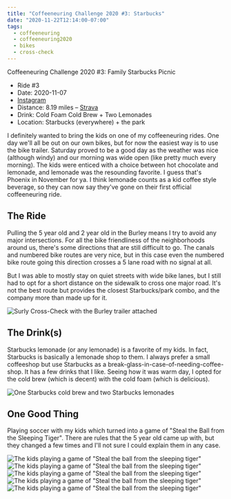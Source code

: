 ```yaml
---
title: "Coffeeneuring Challenge 2020 #3: Starbucks"
date: "2020-11-22T12:14:00-07:00"
tags:
  - coffeeneuring
  - coffeeneuring2020
  - bikes
  - cross-check
---
```


Coffeeneuring Challenge 2020 #3: Family Starbucks Picnic

- Ride #3
- Date: 2020-11-07
- [Instagram](https://www.instagram.com/p/CHen2fypVXv/)
- Distance: 8.19 miles – [Strava](https://www.strava.com/activities/4320449575)
- Drink: Cold Foam Cold Brew + Two Lemonades
- Location: Starbucks (everywhere) + the park

I definitely wanted to bring the kids on one of my coffeeneuring rides. One day we'll all be out on our own bikes, but for now the easiest way is to use the bike trailer. Saturday proved to be a good day as the weather was nice (although windy) and our morning was wide open (like pretty much every morning). The kids were enticed with a choice between hot chocolate and lemonade, and lemonade was the resounding favorite. I guess that's Phoenix in November for ya. I think lemonade counts as a kid coffee style beverage, so they can now say they've gone on their first official coffeeneuring ride.

## The Ride

Pulling the 5 year old and 2 year old in the Burley means I try to avoid any major intersections. For all the bike friendliness of the neighborhoods around us, there's some directions that are still difficult to go. The canals and numbered bike routes are very nice, but in this case even the numbered bike route going this direction crosses a 5 lane road with no signal at all.

But I was able to mostly stay on quiet streets with wide bike lanes, but I still had to opt for a short distance on the sidewalk to cross one major road. It's not the best route but provides the closest Starbucks/park combo, and the company more than made up for it.

![Surly Cross-Check with the Burley trailer attached](../images/coffeeneuring/2020/ride-3/bike-with-trailer.jpeg)

## The Drink(s)

Starbucks lemonade (or any lemonade) is a favorite of my kids. In fact, Starbucks is basically a lemonade shop to them. I always prefer a small coffeeshop but use Starbucks as a break-glass-in-case-of-needing-coffee-shop. It has a few drinks that I like. Seeing how it was warm day, I opted for the cold brew (which is decent) with the cold foam (which is delicious).

![One Starbucks cold brew and two Starbucks lemonades](../images/coffeeneuring/2020/ride-3/drinks.jpeg)

## One Good Thing

Playing soccer with my kids which turned into a game of "Steal the Ball from the Sleeping Tiger". There are rules that the 5 year old came up with, but they changed a few times and I'll not sure I could explain them in any case.

![The kids playing a game of "Steal the ball from the sleeping tiger"](../images/coffeeneuring/2020/ride-3/sleeping-tiger-1.jpeg)
![The kids playing a game of "Steal the ball from the sleeping tiger"](../images/coffeeneuring/2020/ride-3/sleeping-tiger-2.jpeg)
![The kids playing a game of "Steal the ball from the sleeping tiger"](../images/coffeeneuring/2020/ride-3/sleeping-tiger-3.jpeg)
![The kids playing a game of "Steal the ball from the sleeping tiger"](../images/coffeeneuring/2020/ride-3/sleeping-tiger-4.jpeg)
![The kids playing a game of "Steal the ball from the sleeping tiger"](../images/coffeeneuring/2020/ride-3/sleeping-tiger-5.jpeg)